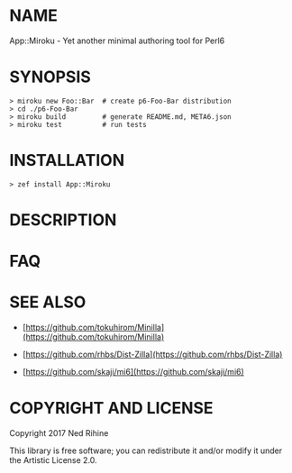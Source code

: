 NAME
====

App::Miroku - Yet another minimal authoring tool for Perl6

SYNOPSIS
========

    > miroku new Foo::Bar  # create p6-Foo-Bar distribution
    > cd ./p6-Foo-Bar
    > miroku build         # generate README.md, META6.json
    > miroku test          # run tests

INSTALLATION
============

    > zef install App::Miroku

DESCRIPTION
===========

FAQ
===

SEE ALSO
========

  * [https://github.com/tokuhirom/Minilla](https://github.com/tokuhirom/Minilla)

  * [https://github.com/rhbs/Dist-Zilla](https://github.com/rhbs/Dist-Zilla)

  * [https://github.com/skaji/mi6](https://github.com/skaji/mi6)

COPYRIGHT AND LICENSE
=====================

Copyright 2017 Ned Rihine

This library is free software; you can redistribute it and/or modify it under the Artistic License 2.0.
